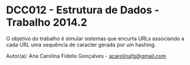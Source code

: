 DCC012 - Estrutura de Dados - Trabalho 2014.2
=============================================
O objetivo do trabalho é simular sistemas que encurta URLs associando a cada URL uma sequência de caracter gerada por um hashing.

Autor(a): Ana Carolina Fidelis Gonçalves - acarolinafg@gmail.com
